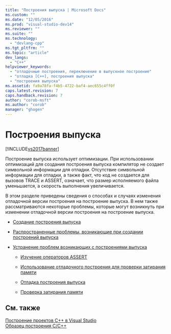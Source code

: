 ```yaml
---
title: "Построения выпуска | Microsoft Docs"
ms.custom: ""
ms.date: "12/05/2016"
ms.prod: "visual-studio-dev14"
ms.reviewer: ""
ms.suite: ""
ms.technology: 
  - "devlang-cpp"
ms.tgt_pltfrm: ""
ms.topic: "article"
dev_langs: 
  - "C++"
helpviewer_keywords: 
  - "отладочные построения, переключение в выпускное построение"
  - "отладка [C++], построения выпуска"
  - "построения выпуска"
ms.assetid: fa9a78fa-f4b5-4722-baf4-aec655c4ff0f
caps.latest.revision: 7
caps.handback.revision: 7
author: "corob-msft"
ms.author: "corob"
manager: "ghogen"
---
```

# Построения выпуска
[!INCLUDE[vs2017banner](../../assembler/inline/includes/vs2017banner.md)]

Построение выпуска использует оптимизации.  При использовании оптимизаций для создания построения выпуска компилятор не создает символьной информации для отладки.  Отсутствие символьной информации для отладки, а также факт, что код не создается для вызовов TRACE и ASSERT, означает, что размер исполняемого файла уменьшается, а скорость выполнения увеличивается.  
  
 В этом разделе приведены сведения о способах и случаях изменения отладочной версии построения на построение выпуска.  В нем также рассматриваются некоторые проблемы, которые могут возникнуть при изменении отладочной версии построения на построение выпуска.  
  
-   [Создание построения выпуска](../../build/reference/how-to-create-a-release-build.md)  
  
-   [Распространенные проблемы, возникающие при создании построений выпуска](../../build/reference/common-problems-when-creating-a-release-build.md)  
  
-   [Устранение проблем возникающих с построениями выпуска](../../build/reference/fixing-release-build-problems.md)  
  
    -   [Изучение операторов ASSERT](../../build/reference/using-verify-instead-of-assert.md)  
  
    -   [Использование отладочного построения для проверки затирания памяти](../Topic/Using%20the%20Debug%20Build%20to%20Check%20for%20Memory%20Overwrite.md)  
  
    -   [Отладка построения выпуска](../../build/reference/how-to-debug-a-release-build.md)  
  
    -   [Проверка затирания памяти](../../build/reference/checking-for-memory-overwrites.md)  
  
## См. также  
 [Построение проектов C\+\+ в Visual Studio](../../ide/building-cpp-projects-in-visual-studio.md)   
 [Образец построения C\/C\+\+](../Topic/C-C++%20Building%20Reference.md)